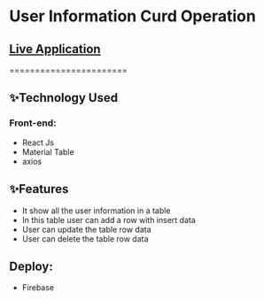 # User Information Curd Operation

## [Live Application](https://user-info-curd-operation.web.app/)

=======================

## ✨Technology Used

### Front-end:

- React Js
- Material Table
- axios

## ✨Features

- It show all the user information in a table
- In this table user can add a row with insert data
- User can update the table row data
- User can delete the table row data

## Deploy:

- Firebase

<!-- ## Link:

My live website link [Here](https://user-info-curd-operation.web.app/) -->
